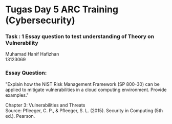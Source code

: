 # Tugas Day 5 ARC Training (Cybersecurity)
### Task : 1 Essay question to test understanding of Theory on Vulnerability 
Muhamad Hanif Hafizhan <br/>
13123069
### Essay Question:
"Explain how the NIST Risk Management Framework (SP 800-30) can be applied to mitigate vulnerabilities in a cloud computing environment. Provide examples."

Chapter 3: Vulnerabilities and Threats <br/>
Source: Pfleeger, C. P., & Pfleeger, S. L. (2015). Security in Computing (5th ed.). Pearson.
